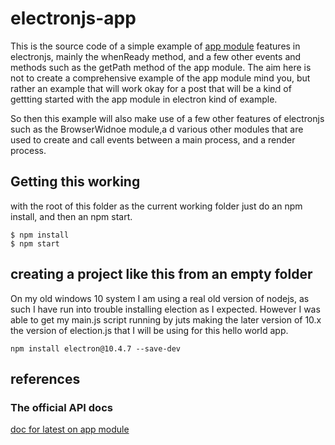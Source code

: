 # electronjs-app

This is the source code of a simple example of [app module](https://www.electronjs.org/docs/latest/api/app) features in electronjs, mainly the whenReady method, and a few other events and methods such as the getPath method of the app module. The aim here is not to create a comprehensive example of the app module mind you, but rather an example that will work okay for a post that will be a kind of gettting started with the app module in electron kind of example.

So then this example will also make use of a few other features of electronjs such as the BrowserWidnoe module,a d various other modules that are used to create and call events between a main process, and a render process.

## Getting this working

with the root of this folder as the current working folder just do an npm install, and then an npm start.

```
$ npm install
$ npm start
```

## creating a project like this from an empty folder

On my old windows 10 system I am using a real old version of nodejs, as such I have run into trouble installing election as I expected. However I was able to get my main.js script running by juts making the later version of 10.x the version of election.js that I will be using for this hello world app.

```
npm install electron@10.4.7 --save-dev
```

## references

### The official API docs

[doc for latest on app module](https://www.electronjs.org/docs/latest/api/app)